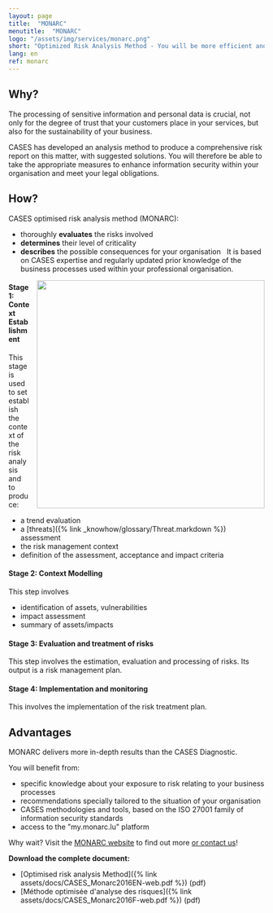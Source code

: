 ```yaml
---
layout: page
title:  "MONARC"
menutitle:  "MONARC"
logo: "/assets/img/services/monarc.png"
short: "Optimized Risk Analysis Method - You will be more efficient and complete!"
lang: en
ref: monarc
---
```

## Why?

The processing of sensitive information and personal data is crucial, not only for the degree of trust that your customers place in your services, but also for the sustainability of your business.

CASES has developed an analysis method to produce a comprehensive risk report on this matter, with suggested solutions. You will therefore be able to take the appropriate measures to enhance information security within your organisation and meet your legal obligations.

## How?
CASES optimised risk analysis method (MONARC):

* thoroughly **evaluates** the risks involved
* **determines** their level of criticality
* **describes** the possible consequences for your organisation
 
It is based on CASES expertise and regularly updated prior knowledge of the business processes used within your professional organisation.

<img class="img-border" src="{{ 'assets/img/services/monarccircle.jpg' | relative_url }}" style="float:right; width:448px; margin-left: 15px;" />

#### Stage 1: Context Establishment
This stage is used to set establish the context of the risk analysis and to produce:

* a trend evaluation
* a [threats]({% link _knowhow/glossary/Threat.markdown %}) assessment
* the risk management context
* definition of the assessment, acceptance and impact criteria

#### Stage 2: Context Modelling
This step involves

* identification of assets, vulnerabilities
* impact assessment
* summary of assets/impacts

#### Stage 3: Evaluation and treatment of risks
This step involves the estimation, evaluation and processing of risks. Its output is a risk management plan.

#### Stage 4: Implementation and monitoring
This involves the implementation of the risk treatment plan.

## Advantages
MONARC delivers more in-depth results than the CASES Diagnostic.

You will benefit from:

* specific knowledge about your exposure to risk relating to your business processes
* recommendations specially tailored to the situation of your organisation
* CASES methodologies and tools, based on the ISO 27001 family of information security standards
* access to the "my.monarc.lu" platform

Why wait? Visit the [MONARC website](https://www.monarc.lu) to find out more [or contact us](mailto:services@cases.lu?subject=MONARC)!

**Download the complete document:**

* [Optimised risk analysis Method]({% link assets/docs/CASES_Monarc2016EN-web.pdf  %}) (pdf)
* [Méthode optimisée d'analyse des risques]({% link assets/docs/CASES_Monarc2016F-web.pdf %}) (pdf)

